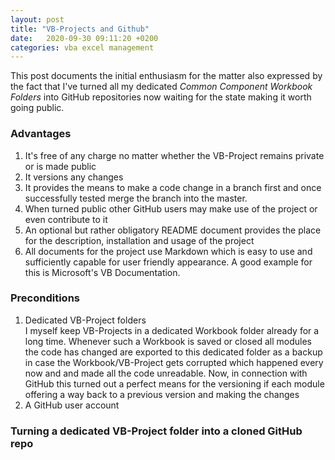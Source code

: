 ```yaml
---
layout: post
title: "VB-Projects and Github"
date:   2020-09-30 09:11:20 +0200
categories: vba excel management
---
```

This post documents the initial enthusiasm for the matter also expressed by the fact that I've turned all my dedicated _Common Component Workbook Folders_ into GitHub repositories now waiting for the state making it worth going public.

### Advantages
1. It's free of any charge no matter whether the VB-Project remains private or is made public
2. It versions any changes
3. It provides the means to make a code change in a branch first and once successfully tested merge the branch into the master.
4. When turned public other GitHub users may make use of the project or even contribute to it
5. An optional but rather obligatory  README document provides the place for the description, installation and usage of the project
6. All documents for the project use Markdown which is easy to use and sufficiently capable for user friendly appearance. A good example for this is Microsoft's VB Documentation.

### Preconditions
1. Dedicated VB-Project folders<br>
I myself keep VB-Projects in a dedicated Workbook folder already for a long time. Whenever such a Workbook is saved or closed all modules the code has changed are exported to this dedicated folder as a backup in case the Workbook/VB-Project gets corrupted which happened every now and and made all the code unreadable. Now, in connection with GitHub this turned out a perfect means for the versioning if each module offering a way back to a previous version and making the changes 
2. A GitHub user account

### Turning a dedicated VB-Project folder into a cloned GitHub repo



